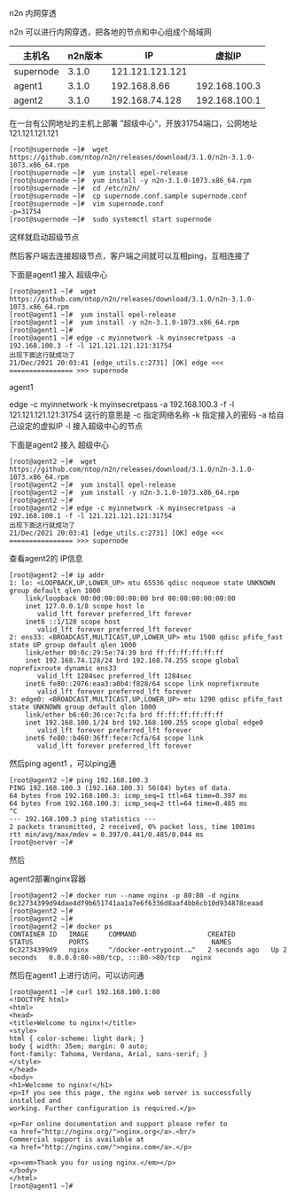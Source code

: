 

n2n 内网穿透

n2n 可以进行内网穿透，把各地的节点和中心组成个局域网

| 主机名    | n2n版本 | IP              | 虚拟IP        |
| --------- | ------- | --------------- | ------------- |
| supernode | 3.1.0   | 121.121.121.121 |               |
| agent1    | 3.1.0   | 192.168.8.66    | 192.168.100.3 |
| agent2    | 3.1.0   | 192.168.74.128  | 192.168.100.1 |



在一台有公网地址的主机上部署 ”超级中心“，开放31754端口，公网地址121.121.121.121

```shell
[root@supernode ~]#  wget https://github.com/ntop/n2n/releases/download/3.1.0/n2n-3.1.0-1073.x86_64.rpm
[root@supernode ~]#  yum install epel-release
[root@supernode ~]#  yum install -y n2n-3.1.0-1073.x86_64.rpm
[root@supernode ~]#  cd /etc/n2n/
[root@supernode ~]#  cp supernode.conf.sample supernode.conf
[root@supernode ~]#  vim supernode.conf
-p=31754
[root@supernode ~]#  sudo systemctl start supernode

```

这样就启动超级节点





然后客户端去连接超级节点，客户端之间就可以互相ping，互相连接了

下面是agent1 接入 超级中心

```shell
[root@agent1 ~]#  wget https://github.com/ntop/n2n/releases/download/3.1.0/n2n-3.1.0-1073.x86_64.rpm
[root@agent1 ~]#  yum install epel-release
[root@agent1 ~]#  yum install -y n2n-3.1.0-1073.x86_64.rpm
[root@agent1 ~]# 
[root@agent1 ~]# edge -c myinnetwork -k myinsecretpass -a 192.168.100.3 -f -l 121.121.121.121:31754
出现下面这行就成功了
21/Dec/2021 20:03:41 [edge_utils.c:2731] [OK] edge <<< ================ >>> supernode
```

agent1  

edge -c myinnetwork -k myinsecretpass -a 192.168.100.3 -f -l 121.121.121.121:31754  这行的意思是  -c 指定网络名称 -k 指定接入的密码 -a  给自己设定的虚拟IP  -l 接入超级中心的节点



下面是agent2 接入 超级中心

```shell
[root@agent2 ~]#  wget https://github.com/ntop/n2n/releases/download/3.1.0/n2n-3.1.0-1073.x86_64.rpm
[root@agent2 ~]#  yum install epel-release
[root@agent2 ~]#  yum install -y n2n-3.1.0-1073.x86_64.rpm
[root@agent2 ~]# 
[root@agent2 ~]# edge -c myinnetwork -k myinsecretpass -a 192.168.100.1 -f -l 121.121.121.121:31754
出现下面这行就成功了
21/Dec/2021 20:03:41 [edge_utils.c:2731] [OK] edge <<< ================ >>> supernode
```

查看agent2的 IP信息

```shell
[root@agent2 ~]# ip addr
1: lo: <LOOPBACK,UP,LOWER_UP> mtu 65536 qdisc noqueue state UNKNOWN group default qlen 1000
    link/loopback 00:00:00:00:00:00 brd 00:00:00:00:00:00
    inet 127.0.0.1/8 scope host lo
       valid_lft forever preferred_lft forever
    inet6 ::1/128 scope host 
       valid_lft forever preferred_lft forever
2: ens33: <BROADCAST,MULTICAST,UP,LOWER_UP> mtu 1500 qdisc pfifo_fast state UP group default qlen 1000
    link/ether 00:0c:29:5e:74:39 brd ff:ff:ff:ff:ff:ff
    inet 192.168.74.128/24 brd 192.168.74.255 scope global noprefixroute dynamic ens33
       valid_lft 1284sec preferred_lft 1284sec
    inet6 fe80::2976:eaa3:a0b4:f828/64 scope link noprefixroute 
       valid_lft forever preferred_lft forever
3: edge0: <BROADCAST,MULTICAST,UP,LOWER_UP> mtu 1290 qdisc pfifo_fast state UNKNOWN group default qlen 1000
    link/ether b6:60:36:ce:7c:fa brd ff:ff:ff:ff:ff:ff
    inet 192.168.100.1/24 brd 192.168.100.255 scope global edge0
       valid_lft forever preferred_lft forever
    inet6 fe80::b460:36ff:fece:7cfa/64 scope link 
       valid_lft forever preferred_lft forever
```

然后ping agent1  ，可以ping通

```shell
[root@agent2 ~]# ping 192.168.100.3
PING 192.168.100.3 (192.168.100.3) 56(84) bytes of data.
64 bytes from 192.168.100.3: icmp_seq=1 ttl=64 time=0.397 ms
64 bytes from 192.168.100.3: icmp_seq=2 ttl=64 time=0.485 ms
^C
--- 192.168.100.3 ping statistics ---
2 packets transmitted, 2 received, 0% packet loss, time 1001ms
rtt min/avg/max/mdev = 0.397/0.441/0.485/0.044 ms
[root@server ~]# 
```



然后

agent2部署nginx容器

```shell
[root@agent2 ~]# docker run --name nginx -p 80:80 -d nginx          
0c32734399d94dae4df9b651741aa1a7e6f6336d8aaf4bb6cb10d934878ceaad
[root@agent2 ~]# 
[root@agent2 ~]# 
[root@agent2 ~]# docker ps
CONTAINER ID   IMAGE     COMMAND                  CREATED         STATUS         PORTS                               NAMES
0c32734399d9   nginx     "/docker-entrypoint.…"   2 seconds ago   Up 2 seconds   0.0.0.0:80->80/tcp, :::80->80/tcp   nginx
```

然后在agent1 上进行访问，可以访问通

```shell
[root@agent1 ~]# curl 192.168.100.1:80
<!DOCTYPE html>
<html>
<head>
<title>Welcome to nginx!</title>
<style>
html { color-scheme: light dark; }
body { width: 35em; margin: 0 auto;
font-family: Tahoma, Verdana, Arial, sans-serif; }
</style>
</head>
<body>
<h1>Welcome to nginx!</h1>
<p>If you see this page, the nginx web server is successfully installed and
working. Further configuration is required.</p>

<p>For online documentation and support please refer to
<a href="http://nginx.org/">nginx.org</a>.<br/>
Commercial support is available at
<a href="http://nginx.com/">nginx.com</a>.</p>

<p><em>Thank you for using nginx.</em></p>
</body>
</html>
[root@agent1 ~]# 
```

